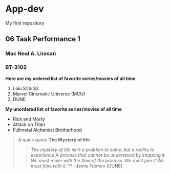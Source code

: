 # App-dev
My first repository

## 06 Task Performance 1

### Mac Neal A. Lirasan
### BT-3102

**Here are my ordered list of favorite series/movies of all time**
> 
1. Loki S1 & S2
2. Marvel Cinematic Universe (MCU)
3. DUNE

**My unordered list of favorite series/movies of all time**
> 
- Rick and Morty
- Attack on Titan
- Fullmetal Alchemist Brotherhood

> A quick quote
**The Mystery of life**
>>*The mystery of life isn't a problem to solve,
   but a reality to experience
   A process that cannot be understood by stopping it.
   We must move with the flow of the process.
   We must join it
   We must flow with it.*
>>   ** -Jamis Fremen (DUNE)
